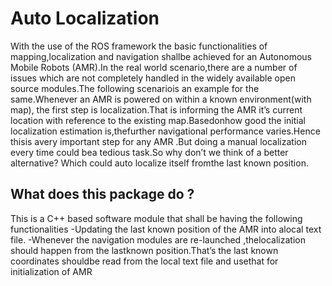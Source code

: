 # Auto Localization

With the use of the ROS framework the basic functionalities of mapping,localization and navigation shallbe achieved for an Autonomous Mobile Robots (AMR).In the real world scenario,there are a number of issues which are not completely handled in the widely available open source modules.The following scenariois an example for the same.Whenever an AMR is powered on within a known environment(with map), the first step is localization.That is informing the AMR it’s current location with reference to the existing map.Basedonhow good the initial localization estimation is,thefurther navigational performance varies.Hence thisis avery important step for any AMR .But doing a manual localization every time could bea tedious task.So why don’t we think of a better alternative? Which could auto localize itself fromthe last known position.

## What does this package do ?

This is a C++ based software module that shall be having the following functionalities
-Updating the last known position of the AMR into alocal text file.
-Whenever the navigation modules are re-launched ,thelocalization should happen from the lastknown position.That’s the last known coordinates shouldbe read from the local text file and usethat for initialization of AMR
